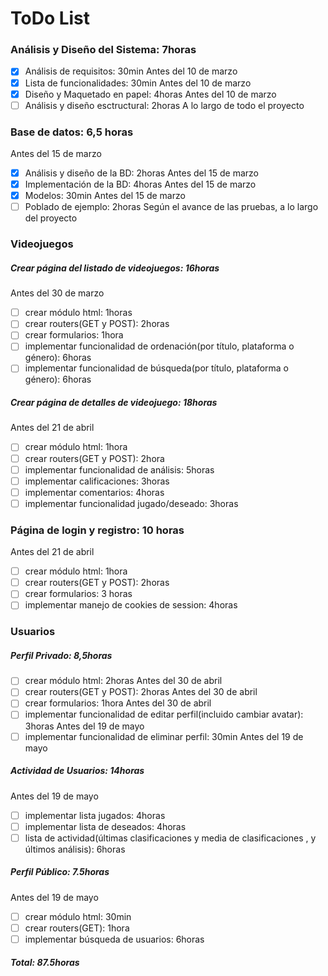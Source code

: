 # ToDo List

### Análisis y Diseño del Sistema: 7horas
* [x] Análisis de requisitos: 30min Antes del 10 de marzo
* [x] Lista de funcionalidades: 30min Antes del 10 de marzo
* [x] Diseño y Maquetado en papel: 4horas Antes del 10 de marzo
* [ ] Análisis y diseño esctructural: 2horas A lo largo de todo el proyecto

### Base de datos: 6,5 horas 
Antes del 15 de marzo
* [x] Análisis y diseño de la BD: 2horas Antes del 15 de marzo
* [x] Implementación de la BD: 4horas Antes del 15 de marzo
* [x] Modelos:  30min Antes del 15 de marzo
* [ ] Poblado de ejemplo: 2horas Según el avance de las pruebas, a lo largo del proyecto

### Videojuegos
##### Crear página del listado de videojuegos: 16horas
 Antes del 30 de marzo
* [ ] crear módulo html: 1horas 
* [ ] crear routers(GET y POST): 2horas
* [ ] crear formularios: 1hora
* [ ] implementar funcionalidad de ordenación(por título, plataforma o género): 6horas
* [ ] implementar funcionalidad de búsqueda(por título, plataforma o género): 6horas

##### Crear página de detalles de videojuego: 18horas

Antes del 21 de abril
* [ ] crear módulo html: 1hora
* [ ] crear routers(GET y POST): 2hora 
* [ ] implementar funcionalidad de análisis: 5horas
* [ ] implementar calificaciones: 3horas
* [ ] implementar comentarios: 4horas
* [ ] implementar funcionalidad jugado/deseado: 3horas

### Página de login y registro: 10 horas
Antes del 21 de abril
* [ ] crear módulo html: 1hora
* [ ] crear routers(GET y POST): 2horas
* [ ] crear formularios: 3 horas
* [ ] implementar manejo de cookies de session: 4horas

### Usuarios
##### Perfil Privado: 8,5horas
* [ ] crear módulo html: 2horas Antes del 30 de abril
* [ ] crear routers(GET y POST): 2horas Antes del 30 de abril
* [ ] crear formularios: 1hora Antes del 30 de abril
* [ ] implementar funcionalidad de editar perfil(incluido cambiar avatar): 3horas Antes del 19 de mayo
* [ ] implementar funcionalidad de eliminar perfil: 30min Antes del 19 de mayo

##### Actividad de Usuarios: 14horas

Antes del 19 de mayo
* [ ] implementar lista jugados: 4horas 
* [ ] implementar lista de deseados: 4horas
* [ ] lista de actividad(últimas clasificaciones y media de clasificaciones , y últimos análisis): 6horas

##### Perfil Público: 7.5horas
Antes del 19 de mayo
* [ ] crear módulo html: 30min
* [ ] crear routers(GET): 1hora
* [ ] implementar búsqueda de usuarios: 6horas

##### Total: 87.5horas

